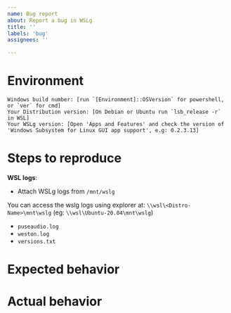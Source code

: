 ```yaml
---
name: Bug report
about: Report a bug in WSLg
title: ''
labels: 'bug'
assignees: ''

---
```


# Environment

```none
Windows build number: [run `[Environment]::OSVersion` for powershell, or `ver` for cmd]
Your Distribution version: [On Debian or Ubuntu run `lsb_release -r` in WSL]
Your WSLg version: [Open 'Apps and Features' and check the version of 'Windows Subsystem for Linux GUI app support', e.g: 0.2.3.13]
```

# Steps to reproduce

<!--
Collect WSL logs if needed by following these instructions: https://github.com/Microsoft/WSL/blob/master/CONTRIBUTING.md#8-detailed-logs  
-->

**WSL logs**: 

* Attach WSLg logs from  `/mnt/wslg`

You can access the wslg logs using explorer at: `\\wsl\<Distro-Name>\mnt\wslg` (eg: `\\wsl\Ubuntu-20.04\mnt\wslg`)

* `puseaudio.log`
* `weston.log`
* `versions.txt`


#  Expected behavior

<!-- A description of what you're expecting, possibly containing screenshots or reference material. -->

# Actual behavior

<!-- What's actually happening? -->


